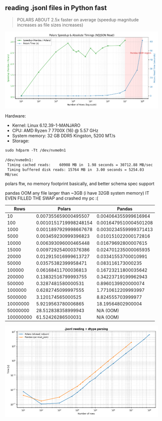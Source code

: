 ## reading .jsonl files in Python fast

> POLARS ABOUT 2.5x faster on average (speedup magnitude increases as file sizes increases)

![speedupbench](speedup3.png)

Hardware:

- Kernel: Linux 6.12.39-1-MANJARO
- CPU: AMD Ryzen 7 7700X (16) @ 5.57 GHz
- System memory: 32 GB DDR5 Kingston, 5200 MT/s
- Storage:

```
sudo hdparm -Tt /dev/nvme0n1

/dev/nvme0n1:
 Timing cached reads:    60908 MB in  1.98 seconds = 30712.88 MB/sec
 Timing buffered disk reads: 15764 MB in  3.00 seconds = 5254.03 MB/sec
```

polars ftw, no memory footprint basically, and better schema spec support

pandas OOM any file larger than ~3GB (i have 32GB system memory) IT EVEN FILLED THE SWAP and crashed my pc :(

| **Rows** | **Polars** | **Pandas** |
|---|---|---|
| 10 | 0.007355659000495507 | 0.004064355999616964 |
| 100 |  0.0010151719998248154 | 0.0016479510004501208 |
| 1000 |  0.0011897929998667678 | 0.0030234559999371413 |
| 5000 |  0.003459230999396823 | 0.010151022000172816 |
| 10000 |  0.006393096000465448 | 0.01679692800007615 |
| 15000 |  0.009729254000376386 | 0.024701235000065935 |
| 20000 |  0.012915016999613727 | 0.03341553700010991 |
| 50000 |  0.03575382399958471 | 0.083116173000235 |
| 100000 |  0.06168411700036813 | 0.16723211800035642 |
| 200000 |  0.13832516799993755 | 0.34223719199962943 |
| 500000 |  0.3287481580000531 | 0.8960139920000074 |
| 1000000 |  0.6282745099997555 | 1.7710612209993997 |
| 5000000 |  3.120174565000525 | 8.824555703999977 |
| 10000000 |  5.9219563780006865 | 18.19564802900004 |
| 50000000 |  28.512838358999943 | N/A (OOM) |
| 100000000 |  61.52426286500031 | N/A (OOM) |

![benchmark](ndjson_benchmark.png)

